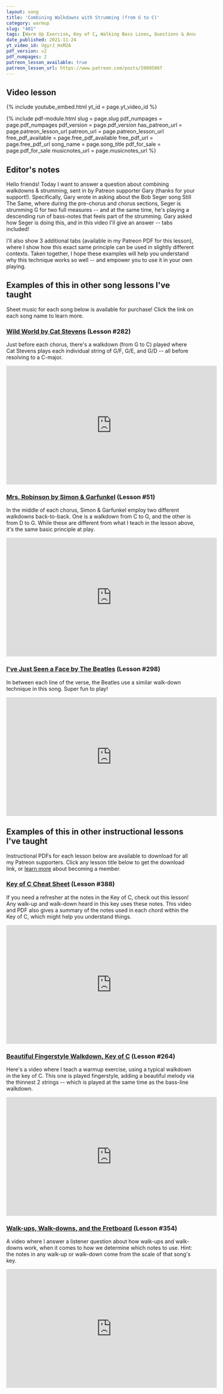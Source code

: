 ```yaml
---
layout: song
title: 'Combining Walkdowns with Strumming (from G to C)'
category: warmup
slug: "401"
tags: [Warm Up Exercise, Key of C, Walking Bass Lines, Questions & Answers]
date_published: 2021-11-24
yt_video_id: UgyrJ_HxM2A
pdf_version: v2
pdf_numpages: 2
patreon_lesson_available: true
patreon_lesson_url: https://www.patreon.com/posts/59095067
---
```


## Video lesson

{% include youtube_embed.html yt_id = page.yt_video_id %}

{% include pdf-module.html slug = page.slug pdf_numpages = page.pdf_numpages pdf_version = page.pdf_version has_patreon_url = page.patreon_lesson_url patreon_url = page.patreon_lesson_url free_pdf_available = page.free_pdf_available free_pdf_url = page.free_pdf_url song_name = page.song_title pdf_for_sale = page.pdf_for_sale musicnotes_url = page.musicnotes_url %}

## Editor's notes

Hello friends! Today I want to answer a question about combining walkdowns & strumming, sent in by Patreon supporter Gary (thanks for your support!). Specifically, Gary wrote in asking about the Bob Seger song Still The Same, where during the pre-chorus and chorus sections, Seger is strumming G for two full measures -- and at the same time, he's playing a descending run of bass-notes that feels part of the strumming. Gary asked how Seger is doing this, and in this video I'll give an answer -- tabs included!

I'll also show 3 additional tabs (available in my Patreon PDF for this lesson), where I show how this exact same principle can be used in slightly different contexts. Taken together, I hope these examples will help you understand why this technique works so well -- and empower you to use it in your own playing.

## Examples of this in other song lessons I've taught

Sheet music for each song below is available for purchase! Click the link on each song name to learn more.

### [Wild World by Cat Stevens](/lessons/282) (Lesson #282)

Just before each chorus, there's a walkdown (from G to C) played where Cat Stevens plays each individual string of G/F, G/E, and G/D -- all before resolving to a C-major.

<iframe width="560" height="315" src="https://www.youtube.com/embed/1RT2iMeTDgI" frameborder="0" allow="accelerometer; autoplay; encrypted-media; gyroscope; picture-in-picture" allowfullscreen></iframe>


### [Mrs. Robinson by Simon & Garfunkel](/lessons/51) (Lesson #51)

In the middle of each chorus, Simon & Garfunkel employ two different walkdowns back-to-back. One is a walkdown from C to G, and the other is from D to G. While these are different from what I teach in the lesson above, it's the same basic principle at play.

<iframe width="560" height="315" src="https://www.youtube.com/embed/EHUoA3flT4E" frameborder="0" allow="accelerometer; autoplay; encrypted-media; gyroscope; picture-in-picture" allowfullscreen></iframe>

### [I've Just Seen a Face by The Beatles](/lessons/298) (Lesson #298)

In between each line of the verse, the Beatles use a similar walk-down technique in this song. Super fun to play!

<iframe width="560" height="315" src="https://www.youtube.com/embed/h7e0p8lIhhw" frameborder="0" allow="accelerometer; autoplay; encrypted-media; gyroscope; picture-in-picture" allowfullscreen></iframe>



## Examples of this in other instructional lessons I've taught

Instructional PDFs for each lesson below are available to download for all my Patreon supporters. Click any lesson title below to get the download link, or [learn more](/join) about becoming a member.

### [Key of C Cheat Sheet](/lessons/388) (Lesson #388)

If you need a refresher at the notes in the Key of C, check out this lesson! Any walk-up and walk-down heard in this key uses these notes. This video and PDF also gives a summary of the notes used in each chord within the Key of C, which might help you understand things.

<iframe width="560" height="315" src="https://www.youtube.com/embed/idpDK_QMpTI" frameborder="0" allow="accelerometer; autoplay; encrypted-media; gyroscope; picture-in-picture" allowfullscreen></iframe>


### [Beautiful Fingerstyle Walkdown, Key of C](/lessons/264) (Lesson #264)

Here's a video where I teach a warmup exercise, using a typical walkdown in the key of C. This one is played fingerstyle, adding a beautiful melody via the thinnest 2 strings -- which is played at the same time as the bass-line walkdown.

<iframe width="560" height="315" src="https://www.youtube.com/embed/LJGLWm8IHv8" frameborder="0" allow="accelerometer; autoplay; encrypted-media; gyroscope; picture-in-picture" allowfullscreen></iframe>


### [Walk-ups, Walk-downs, and the Fretboard](/lessons/354) (Lesson #354)

A video where I answer a listener question about how walk-ups and walk-downs work, when it comes to how we determine which notes to use. Hint: the notes in any walk-up or walk-down come from the scale of that song's key.

<iframe width="560" height="315" src="https://www.youtube.com/embed/swDGvt_jYaI" frameborder="0" allow="accelerometer; autoplay; encrypted-media; gyroscope; picture-in-picture" allowfullscreen></iframe>
